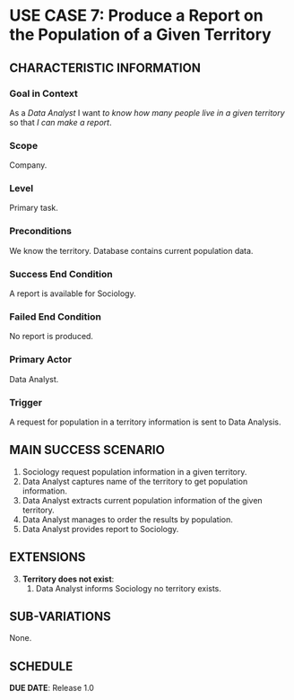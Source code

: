 # USE CASE 7: Produce a Report on the Population of a Given Territory

## CHARACTERISTIC INFORMATION

### Goal in Context

As a *Data Analyst* I want *to know how many people live in a given territory* so that *I can make a report*.

### Scope

Company.

### Level

Primary task.

### Preconditions

We know the territory. Database contains current population data.

### Success End Condition

A report is available for Sociology.

### Failed End Condition

No report is produced.

### Primary Actor

Data Analyst.

### Trigger

A request for population in a territory information is sent to Data Analysis.

## MAIN SUCCESS SCENARIO

1. Sociology request population information in a given territory.
2. Data Analyst captures name of the territory to get population information.
3. Data Analyst extracts current population information of the given territory.
4. Data Analyst manages to order the results by population.
5. Data Analyst provides report to Sociology.

## EXTENSIONS

3. **Territory does not exist**:
    1. Data Analyst informs Sociology no territory exists.

## SUB-VARIATIONS

None.

## SCHEDULE

**DUE DATE**: Release 1.0